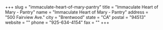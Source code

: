 +++
slug = "immaculate-heart-of-mary-pantry"
title = "Immaculate Heart of Mary - Pantry"
name = "Immaculate Heart of Mary - Pantry"
address = "500 Fairview Ave."
city = "Brentwood"
state = "CA"
postal = "94513"
website = ""
phone = "925-634-4154"
fax = ""
+++

